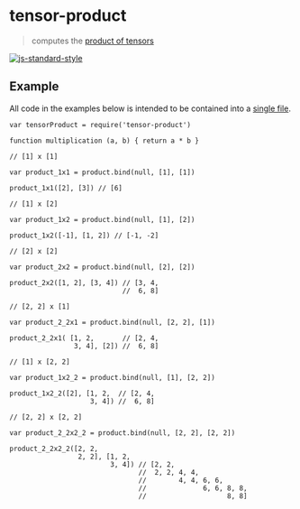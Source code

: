 # tensor-product

> computes the [product of tensors][1]

[![js-standard-style](https://cdn.rawgit.com/feross/standard/master/badge.svg)](https://github.com/feross/standard)

## Example

All code in the examples below is intended to be contained into a [single file](https://github.com/fibo/tensor-product/blob/master/test.js).

```
var tensorProduct = require('tensor-product')

function multiplication (a, b) { return a * b }

// [1] x [1]

var product_1x1 = product.bind(null, [1], [1])

product_1x1([2], [3]) // [6]

// [1] x [2]

var product_1x2 = product.bind(null, [1], [2])

product_1x2([-1], [1, 2]) // [-1, -2]

// [2] x [2]

var product_2x2 = product.bind(null, [2], [2])

product_2x2([1, 2], [3, 4]) // [3, 4,
                            //  6, 8]

// [2, 2] x [1]

var product_2_2x1 = product.bind(null, [2, 2], [1])

product_2_2x1( [1, 2,       // [2, 4,
                3, 4], [2]) //  6, 8]

// [1] x [2, 2]

var product_1x2_2 = product.bind(null, [1], [2, 2])

product_1x2_2([2], [1, 2,  // [2, 4,
                    3, 4]) //  6, 8]

// [2, 2] x [2, 2]

var product_2_2x2_2 = product.bind(null, [2, 2], [2, 2])

product_2_2x2_2([2, 2,
                 2, 2], [1, 2,
                         3, 4]) // [2, 2,
                                //  2, 2, 4, 4,
                                //        4, 4, 6, 6,
                                //              6, 6, 8, 8,
                                //                    8, 8]
```

  [1]: (https://en.wikipedia.org/wiki/Tensor_product#Product_of_tensors) "Product of tensors"
